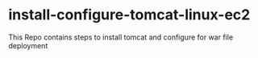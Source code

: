 # install-configure-tomcat-linux-ec2
This Repo contains steps to install tomcat and configure for war file deployment
